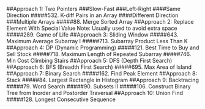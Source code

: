 ##Approach 1: Two Pointers
###Slow-Fast
###Left-Right
####Same Direction
#####532. K-diff Pairs in an Array
####Different Direction
###Multiple Arrays
#####88. Merge Sorted Array
##Approach 2: Replace Element With Special Value
Note: Usually used to avoid extra space
#####289. Game of Life
##Approach 3: Sliding Window
#####643. Maximum Average Subarray I
#####713. Subarray Product Less Than K
##Approach 4: DP (Dynamic Programming)
#####121. Best Time to Buy and Sell Stock
#####718. Maximum Length of Repeated Subarray
#####746. Min Cost Climbing Stairs
##Approach 5: DFS (Depth First Search)
##Approach 6: BFS (Breadth First Search)
#####695. Max Area of Island
##Approach 7: Binary Search
#####162. Find Peak Element
##Approach 8: Stack
#####84. Largest Rectangle in Histogram
##Approach 9: Backtracing
#####79. Word Search
#####90. Subsets II
#####106. Construct Binary Tree from Inorder and Postorder Traversal
##Approach 10: Union Find
#####128. Longest Consecutive Sequence
